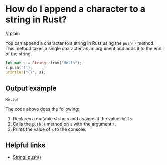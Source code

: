 # How do I append a character to a string in Rust?
// plain

You can append a character to a string in Rust using the `push()` method. This method takes a single character as an argument and adds it to the end of the string.

```rust
let mut s = String::from("Hello");
s.push('!');
println!("{}", s);
```

## Output example

```
Hello!
```

The code above does the following:

1. Declares a mutable string `s` and assigns it the value `Hello`.
2. Calls the `push()` method on `s` with the argument `!`.
3. Prints the value of `s` to the console.

## Helpful links

- [String::push()](https://doc.rust-lang.org/std/string/struct.String.html#method.push)